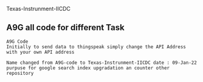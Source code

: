 Texas-Instrunment-IICDC <!-- # A9G-code -->
##  A9G all code for different Task
    A9G Code
    Initially to send data to thingspeak simply change the API Address with your own API address

    Name changed from A9G-code to Texas-Instrunment-IICDC date : 09-Jan-22
    purpuse for google search index upgradation an counter other repository